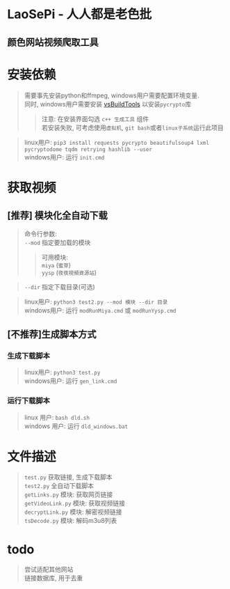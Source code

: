 # LaoSePi - 人人都是老色批
## 颜色网站视频爬取工具

# 安装依赖
> 需要事先安装python和ffmpeg, windows用户需要配置环境变量.  
> 同时, windows用户需要安装 [vsBuildTools](https://visualstudio.microsoft.com/zh-hans/thank-you-downloading-visual-studio/?sku=Community&rel=15#) 以安装`pycrypto`库  
> > 注意: 在安装界面勾选 `c++ 生成工具` 组件  
> > 若安装失败, 可考虑使用`虚拟机`, `git bash`或者`linux子系统`运行此项目

> linux用户: `pip3 install requests pycrypto beautifulsoup4 lxml pycryptodome tqdm retrying hashlib --user`  
> windows用户: 运行 `init.cmd`

# 获取视频
## \[推荐\] 模块化全自动下载
> 命令行参数:  
> `--mod` 指定要加载的模块  
> > 可用模块:  
> `miya` \(`蜜芽`\)  
> `yysp` \(`夜夜視頻資源站`\)  

> `--dir` 指定下载目录(可选)  

> linux用户: `python3 test2.py --mod 模块 --dir 目录`  
> windows用户: 运行 `modRunMiya.cmd` 或 `modRunYysp.cmd`

[comment]: <> (## \[推荐\] 全自动下载)

[comment]: <> (> linux用户: `python3 test2.py`  )

[comment]: <> (> windows用户: 运行 `auto_download.cmd`)

## \[不推荐\]生成脚本方式
### 生成下载脚本
> linux用户: `python3 test.py`  
> windows用户: 运行 `gen_link.cmd`  
### 运行下载脚本
> linux 用户: `bash dld.sh`  
> windows 用户: 运行 `dld_windows.bat`

# 文件描述
> `test.py` 获取链接, 生成下载脚本  
> `test2.py` 全自动下载脚本  
> `getLinks.py` 模块: 获取网页链接  
> `getVideoLink.py` 模块: 获取视频链接  
> `decryptLink.py` 模块: 解密视频链接  
> `tsDecode.py` 模块: 解码m3u8列表

# todo
> 尝试适配其他网站  
> 链接数据库, 用于去重
